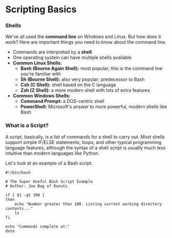 # Scripting Basics

### Shells

We've all used the **command line** on Windows and Linux. But how does it work? Here are important things you need to know about the command line.

- Commands are interpreted by a **shell**
- One operating system can have multiple shells available
- **Common Linux Shells:**
	- **Bash (Bourne Again Shell):** most popular; this is the command line you're familiar with
	- **Sh (Bourne Shell):** also very popular; predecessor to Bash
	- **Csh (C Shell):** shell based on the C language
	- **Zsh (Z Shell):** a more modern shell with lots of extra features
- **Common Windows Shells:**
	- **Command Prompt:** a DOS-centric shell
	- **PowerShell:** Microsoft's answer to more powerful, modern shells like Bash

### What is a Script?

A script, basically, is a list of commands for a shell to carry out. Most shells support simple IF/ELSE statements, loops, and other typical programming language features, although the syntax of a shell script is usually much less intuitive than modern languages like Python.

Let's look at an example of a Bash script.

```
#!/bin/bash

# The Super Useful Bash Script Example
# Author: Joe Bag of Donuts

if [ $1 -gt 100 ]
then
	echo "Number greater than 100. Listing current working directory contents..."
	ls
fi

echo "Commands complete at:"
date
```